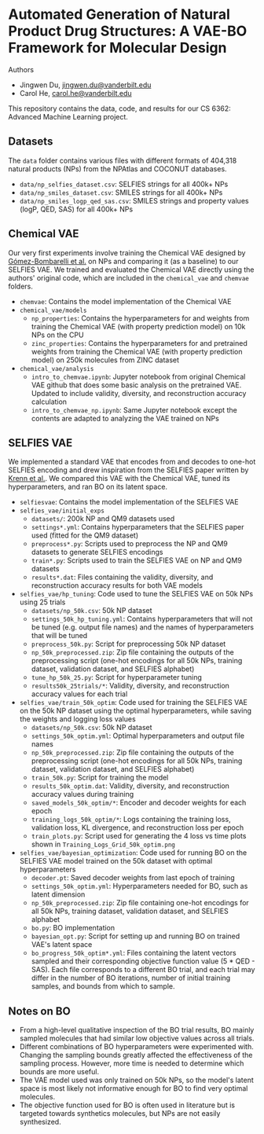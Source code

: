 # Automated Generation of Natural Product Drug Structures: A VAE-BO Framework for Molecular Design

Authors

- Jingwen Du, jingwen.du@vanderbilt.edu
- Carol He, carol.he@vanderbilt.edu

This repository contains the data, code, and results for our CS 6362: Advanced Machine Learning project.

## Datasets

The `data` folder contains various files with different formats of 404,318 natural products (NPs) from the NPAtlas and COCONUT databases.

- `data/np_selfies_dataset.csv`: SELFIES strings for all 400k+ NPs
- `data/np_smiles_dataset.csv`: SMILES strings for all 400k+ NPs
- `data/np_smiles_logp_qed_sas.csv`: SMILES strings and property values (logP, QED, SAS) for all 400k+ NPs

## Chemical VAE

Our very first experiments involve training the Chemical VAE designed by [Gómez-Bombarelli et al.](https://pubs.acs.org/doi/epdf/10.1021/acscentsci.7b00572?ref=article_openPDF) on NPs and comparing it (as a baseline) to our SELFIES VAE. We trained and evaluated the Chemical VAE directly using the authors' original code, which are included in the `chemical_vae` and `chemvae` folders.

- `chemvae`: Contains the model implementation of the Chemical VAE
- `chemical_vae/models`
  - `np_properties`: Contains the hyperparameters for and weights from training the Chemical VAE (with property prediction model) on 10k NPs on the CPU
  - `zinc_properties`: Contains the hyperparameters for and pretrained weights from training the Chemical VAE (with property prediction model) on 250k molecules from ZINC dataset
- `chemical_vae/analysis`
  - `intro_to_chemvae.ipynb`: Jupyter notebook from original Chemical VAE github that does some basic analysis on the pretrained VAE. Updated to include validity, diversity, and reconstruction accuracy calculation
  - `intro_to_chemvae_np.ipynb`: Same Jupyter notebook except the contents are adapted to analyzing the VAE trained on NPs

## SELFIES VAE

We implemented a standard VAE that encodes from and decodes to one-hot SELFIES encoding and drew inspiration from the SELFIES paper written by [Krenn et al.](https://iopscience.iop.org/article/10.1088/2632-2153/aba947/pdf). We compared this VAE with the Chemical VAE, tuned its hyperparameters, and ran BO on its latent space.

- `selfiesvae`: Contains the model implementation of the SELFIES VAE
- `selfies_vae/initial_exps`
  - `datasets/`: 200k NP and QM9 datasets used
  - `settings*.yml`: Contains hyperparameters that the SELFIES paper used (fitted for the QM9 dataset)
  - `preprocess*.py`: Scripts used to preprocess the NP and QM9 datasets to generate SELFIES encodings
  - `train*.py`: Scripts used to train the SELFIES VAE on NP and QM9 datasets
  - `results*.dat`: Files containing the validity, diversity, and reconstruction accuracy results for both VAE models
- `selfies_vae/hp_tuning`: Code used to tune the SELFIES VAE on 50k NPs using 25 trials
  - `datasets/np_50k.csv`: 50k NP dataset
  - `settings_50k_hp_tuning.yml`: Contains hyperparameters that will not be tuned (e.g. output file names) and the names of hyperparameters that will be tuned
  - `preprocess_50k.py`: Script for preprocessing 50k NP dataset
  - `np_50k_preprocessed.zip`: Zip file containing the outputs of the preprocessing script (one-hot encodings for all 50k NPs, training dataset, validation dataset, and SELFIES alphabet)
  - `tune_hp_50k_25.py`: Script for hyperparameter tuning
  - `results50k_25trials/*`: Validity, diversity, and reconstruction accuracy values for each trial
- `selfies_vae/train_50k_optim`: Code used for training the SELFIES VAE on the 50k NP dataset using the optimal hyperparameters, while saving the weights and logging loss values
  - `datasets/np_50k.csv`: 50k NP dataset
  - `settings_50k_optim.yml`: Optimal hyperparameters and output file names
  - `np_50k_preprocessed.zip`: Zip file containing the outputs of the preprocessing script (one-hot encodings for all 50k NPs, training dataset, validation dataset, and SELFIES alphabet)
  - `train_50k.py`: Script for training the model
  - `results_50k_optim.dat`: Validity, diversity, and reconstruction accuracy values during training
  - `saved_models_50k_optim/*`: Encoder and decoder weights for each epoch
  - `training_logs_50k_optim/*`: Logs containing the training loss, validation loss, KL divergence, and reconstruction loss per epoch
  - `train_plots.py`: Script used for generating the 4 loss vs time plots shown in `Training_Logs_Grid_50k_optim.png`
- `selfies_vae/bayesian_optimization`: Code used for running BO on the SELFIES VAE model trained on the 50k dataset with optimal hyperparameters
  - `decoder.pt`: Saved decoder weights from last epoch of training
  - `settings_50k_optim.yml`: Hyperparameters needed for BO, such as latent dimension
  - `np_50k_preprocessed.zip`: Zip file containing one-hot encodings for all 50k NPs, training dataset, validation dataset, and SELFIES alphabet
  - `bo.py`: BO implementation
  - `bayesian_opt.py`: Script for setting up and running BO on trained VAE's latent space
  - `bo_progress_50k_optim*.yml`: Files containing the latent vectors sampled and their corresponding objective function value (5 \* QED - SAS). Each file corresponds to a different BO trial, and each trial may differ in the number of BO iterations, number of initial training samples, and bounds from which to sample.

## Notes on BO

- From a high-level qualitative inspection of the BO trial results, BO mainly sampled molecules that had similar low objective values across all trials.
- Different combinations of BO hyperparameters were experimented with. Changing the sampling bounds greatly affected the effectiveness of the sampling process. However, more time is needed to determine which bounds are more useful.
- The VAE model used was only trained on 50k NPs, so the model's latent space is most likely not informative enough for BO to find very optimal molecules.
- The objective function used for BO is often used in literature but is targeted towards synthetics molecules, but NPs are not easily synthesized.
